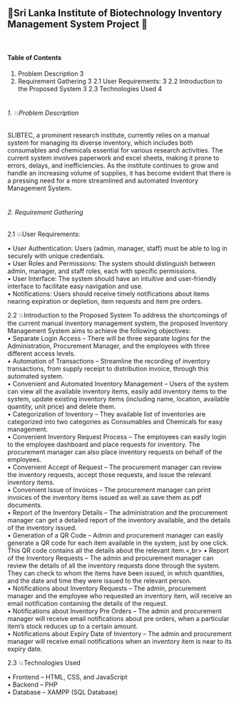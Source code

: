 <h2>💠Sri Lanka Institute of Biotechnology
Inventory Management System
Project 💠</h2>
<br>
<h4>Table of Contents</h4>

1.	Problem Description	3
2.	Requirement Gathering	3
2.1	User Requirements:	3
2.2	Introduction to the Proposed System	3
2.3	Technologies Used	4
<br><br>
<h6>1.	💥Problem Description</h6>
SLIBTEC, a prominent research institute, currently relies on a manual system for managing its diverse inventory, which includes both consumables and chemicals essential for various research activities. The current system involves paperwork and excel sheets, making it prone to errors, delays, and inefficiencies. As the institute continues to grow and handle an increasing volume of supplies, it has become evident that there is a pressing need for a more streamlined and automated Inventory Management System.
<br><br>
<h6>2.	Requirement Gathering</h6>

2.1	💥User Requirements:

•	User Authentication: Users (admin, manager, staff) must be able to log in securely with unique credentials.<br>
•	User Roles and Permissions: The system should distinguish between admin, manager, and staff roles, each with specific permissions.<br>
•	User Interface: The system should have an intuitive and user-friendly interface to facilitate easy navigation and use.<br>
•	Notifications: Users should receive timely notifications about items nearing expiration or depletion, item requests and item pre orders. 

2.2	💥Introduction to the Proposed System
To address the shortcomings of the current manual inventory management system, the proposed Inventory Management System aims to achieve the following objectives:<br>
•	Separate Login Access – There will be three separate logins for the Administration, Procurement Manager, and the employees with three different access levels.<br>
•	Automation of Transactions – Streamline the recording of inventory transactions, from supply receipt to distribution invoice, through this automated system.<br>
•	Convenient and Automated Inventory Management – Users of the system can view all the available inventory items, easily add inventory items to the system, update existing inventory items (including name, location, available quantity, unit price) and delete them.<br>
•	Categorization of Inventory – They available list of inventories are categorized into two categories as Consumables and Chemicals for easy management.<br>
•	Convenient Inventory Request Process – The employees can easily login to the employee dashboard and place requests for inventory. The procurement manager can also place inventory requests on behalf of the employees.<br>
•	Convenient Accept of Request – The procurement manager can review the inventory requests, accept those requests, and issue the relevant inventory items.<br>
•	Convenient Issue of Invoices – The procurement manager can print invoices of the inventory items issued as well as save them as pdf documents.<br> 
•	Report of the Inventory Details – The administration and the procurement manager can get a detailed report of the inventory available, and the details of the inventory issued.<br>
•	Generation of a QR Code – Admin and procurement manager can easily generate a QR code for each item available in the system, just by one click. This QR code contains all the details about the relevant item.<,br>
•	Report of the Inventory Requests – The admin and procurement manager can review the details of all the inventory requests done through the system. They can check to whom the items have been issued, in which quantities, and the date and time they were issued to the relevant person.<br>
•	Notifications about Inventory Requests – The admin, procurement manager and the employee who requested an inventory item, will receive an email notification containing the details of the request.<br>
•	Notifications about Inventory Pre Orders – The admin and procurement manager will receive email notifications about pre orders, when a particular item’s stock reduces up to a certain amount.<br>
•	Notifications about Expiry Date of Inventory – The admin and procurement manager will receive email notifications when an inventory item is near to its expiry date.

2.3	💥Technologies Used

•	Frontend – HTML, CSS, and JavaScript<br>
•	Backend – PHP<br>
•	Database – XAMPP (SQL Database)
